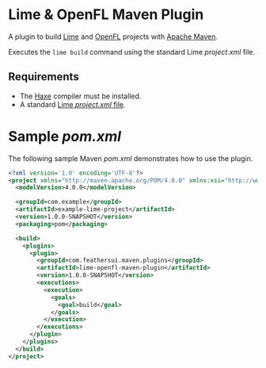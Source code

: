 # Lime & OpenFL Maven Plugin

A plugin to build [Lime](https://lime.software/) and [OpenFL](https://openfl.org/) projects with [Apache Maven](https://maven.apache.org/).

Executes the `lime build` command using the standard Lime _project.xml_ file.

## Requirements

- The [Haxe](https://haxe.org/download/) compiler must be installed.
- A standard [Lime _project.xml_ file](https://lime.software/docs/project-files/xml-format/).

# Sample _pom.xml_

The following sample Maven _pom.xml_ demonstrates how to use the plugin.

```xml
<?xml version='1.0' encoding='UTF-8'?>
<project xmlns="http://maven.apache.org/POM/4.0.0" xmlns:xsi="http://www.w3.org/2001/XMLSchema-instance" xsi:schemaLocation="http://maven.apache.org/POM/4.0.0 http://maven.apache.org/xsd/maven-4.0.0.xsd">
  <modelVersion>4.0.0</modelVersion>

  <groupId>com.example</groupId>
  <artifactId>example-lime-project</artifactId>
  <version>1.0.0-SNAPSHOT</version>
  <packaging>pom</packaging>

  <build>
    <plugins>
      <plugin>
        <groupId>com.feathersui.maven.plugins</groupId>
        <artifactId>lime-openfl-maven-plugin</artifactId>
        <version>1.0.0-SNAPSHOT</version>
        <executions>
          <execution>
            <goals>
              <goal>build</goal>
            </goals>
          </execution>
        </executions>
      </plugin>
    </plugins>
  </build>
</project>
```

